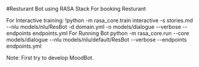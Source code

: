 #Resturant Bot using RASA Stack For booking Resturant

For Interactive training:
!python -m rasa_core.train interactive -s stories.md --nlu models/nlu/ResBot -d domain.yml -o models/dialogue --verbose --endpoints endpoints.yml
For Running Bot
python -m rasa_core.run --core models/dialogue --nlu models/nlu/default/ResBot --verbose --endpoints endpoints.yml

Note: First try to develop MoodBot.